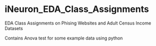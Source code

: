 # iNeuron_EDA_Class_Assignments
EDA Class Assignments on Phising Websites and Adult Census Income Datasets

Contains Anova test for some example data using python
